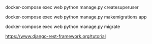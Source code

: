 docker-compose exec web python manage.py createsuperuser

docker-compose exec web python manage.py makemigrations app

docker-compose exec web python manage.py migrate

https://www.django-rest-framework.org/tutorial